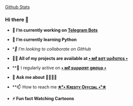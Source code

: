 [Github Stats](https://github-readme-stats.vercel.app/api?username=kristy-offl&show_icons=true&title_color=333&icon_color=333&include_all_commits=true&theme=onedark&cache_seconds=86400)


### Hi there 👋

- **🔭 I’m currently working on [Telegram Bots](https://t.me/ML_BotUpdates)**

- **🌱 I’m currently learning Python**

- **👯 I’m looking to collaborate on GitHub*

- **👨‍💻 All of my projects are available at [• мℓ вσт υρ∂αтєѕ •](https://github.com/mlbotupdates)**

- **📝 I regularly active on **<a href='https://t.me/ML_SupportGroup'>• мℓ ѕυρρσят gяσυρ •</a></b>**

- **💬 Ask me about 👲😁😁😁**

- **📫 How to reach me **<a href='https://t.me/Itz_Me_Malayaali'>✯°• Kʀɪsᴛʏ Oꜰꜰᴄɪᴀʟ •°✯</a></b>**

- **⚡ Fun fact Watching Cartoons**

